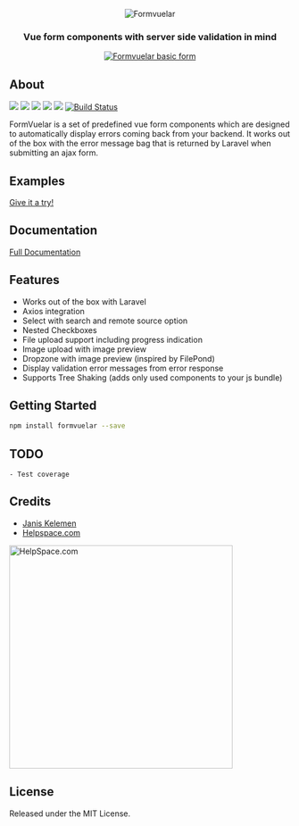 <p align="center">
    <img src="https://janiskelemen.github.io/formvuelar/example/Formvuelar.svg" alt="Formvuelar" />
</p>
<h3 align="center">Vue form components with server side validation in mind</h3>

<p align="center">
    <a href="https://janiskelemen.github.io/formvuelar/" target="_blank">
        <img src="https://janiskelemen.github.io/formvuelar/example/formvuelar_basic_form.png" alt="Formvuelar basic form" />
    </a>
</p>

<h2>About</h2>

[![](https://img.shields.io/npm/v/formvuelar.svg?label=version)](https://www.npmjs.com/package/formvuelar)
[![](https://img.shields.io/npm/dm/formvuelar.svg)](https://npmcharts.com/compare/formvuelar?minimal=true)
[![](https://badgen.net/bundlephobia/minzip/formvuelar?label=Size&color=38A89D)](https://bundlephobia.com/result?p=formvuelar)
![](https://img.shields.io/github/forks/janiskelemen/formvuelar.svg)
![](https://img.shields.io/github/license/janiskelemen/formvuelar.svg)
[![Build Status](https://travis-ci.com/janiskelemen/formvuelar.svg?branch=master)](https://travis-ci.com/janiskelemen/formvuelar)

<p>
FormVuelar is a set of predefined vue form components which are designed to automatically display errors coming back from your backend. It works out of the box with the error message bag that is returned by Laravel when submitting an ajax form.
</p>

<h2>Examples</h2>
<a href="https://janiskelemen.github.io/formvuelar/" target="_blank">Give it a try!</a>

## Documentation

[Full Documentation](https://formvuelar.netlify.com)

<h2>Features</h2>

- Works out of the box with Laravel
- Axios integration
- Select with search and remote source option
- Nested Checkboxes
- File upload support including progress indication
- Image upload with image preview
- Dropzone with image preview (inspired by FilePond)
- Display validation error messages from error response
- Supports Tree Shaking (adds only used components to your js bundle)

<h2>Getting Started</h2>

```bash
npm install formvuelar --save
```

## TODO

    - Test coverage

## Credits

- [Janis Kelemen](https://twitter.com/janiskelemen)
- [Helpspace.com](https://helpspace.com)


<a href="https://helpspace.io/#formvuelar" target="_blank" title="HelpSpace">
  <img src="https://helpspace.io/img/brand/og_helpspace.png" width="400px" alt="HelpSpace.com">
</a>

<h2>License</h2>
<p>Released under the MIT License.</p>
